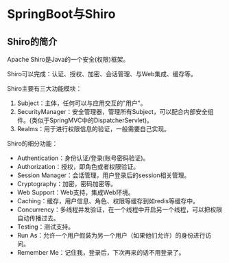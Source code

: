 # SpringBoot与Shiro  

## Shiro的简介  

Apache Shiro是Java的一个安全(权限)框架。  

Shiro可以完成：认证、授权、加密、会话管理、与Web集成、缓存等。



Shiro主要有三大功能模块：

1. Subject：主体，任何可以与应用交互的"用户"。
2. SecurityManager：安全管理器，管理所有Subject，可以配合内部安全组件。(类似于SpringMVC中的DispatcherServlet)。
3. Realms：用于进行权限信息的验证，一般需要自己实现。



Shiro的细分功能：

* Authentication：身份认证/登录(账号密码验证)。
* Authorization：授权，即角色或者权限验证。
* Session Manager：会话管理，用户登录后的session相关管理。
* Cryptography：加密，密码加密等。
* Web Support：Web支持，集成Web环境。
* Caching：缓存，用户信息、角色、权限等缓存到如redis等缓存中。
* Concurrency：多线程并发验证，在一个线程中开启另一个线程，可以把权限自动传播过去。
* Testing：测试支持。
* Run As：允许一个用户假装为另一个用户（如果他们允许）的身份进行访问。
* Remember Me：记住我，登录后，下次再来的话不用登录了。

